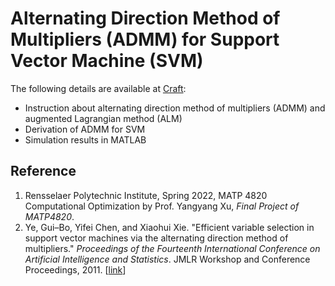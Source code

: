 # Alternating Direction Method of Multipliers (ADMM) for Support Vector Machine (SVM)

The following details are available at [Craft](https://craft.tianrui-qi.com/admm-for-svm):
- Instruction about alternating direction method of multipliers (ADMM) and augmented Lagrangian method (ALM)
- Derivation of ADMM for SVM
- Simulation results in MATLAB

## Reference

1. Rensselaer Polytechnic Institute, Spring 2022, MATP 4820 Computational Optimization by Prof. Yangyang Xu, *Final Project of MATP4820*.
2. Ye, Gui–Bo, Yifei Chen, and Xiaohui Xie. "Efficient variable selection in support vector machines via the alternating direction method of multipliers." *Proceedings of the Fourteenth International Conference on Artificial Intelligence and Statistics*. JMLR Workshop and Conference Proceedings, 2011. [[link](https://proceedings.mlr.press/v15/ye11a/ye11a.pdf)]
